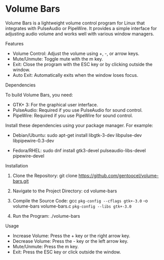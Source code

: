 # Volume Bars

Volume Bars is a lightweight volume control program for Linux that integrates with PulseAudio or PipeWire. It provides a simple interface for adjusting audio volume and works well with various window managers.

Features

- Volume Control: Adjust the volume using +, -, or arrow keys.
- Mute/Unmute: Toggle mute with the m key.
- Exit: Close the program with the ESC key or by clicking outside the window.
- Auto Exit: Automatically exits when the window loses focus.

Dependencies

To build Volume Bars, you need:

- GTK+ 3: For the graphical user interface.
- PulseAudio: Required if you use PulseAudio for sound control.
- PipeWire: Required if you use PipeWire for sound control.

Install these dependencies using your package manager. For example:

- Debian/Ubuntu:
  sudo apt-get install libgtk-3-dev libpulse-dev libpipewire-0.3-dev

- Fedora/RHEL:
  sudo dnf install gtk3-devel pulseaudio-libs-devel pipewire-devel

Installation

1. Clone the Repository:
   git clone https://github.com/gentoocel/volume-bars.git

2. Navigate to the Project Directory:
   cd volume-bars

3. Compile the Source Code:
   gcc `pkg-config --cflags gtk+-3.0` -o volume-bars volume-bars.c `pkg-config --libs gtk+-3.0`

4. Run the Program:
   ./volume-bars

Usage

- Increase Volume: Press the + key or the right arrow key.
- Decrease Volume: Press the - key or the left arrow key.
- Mute/Unmute: Press the m key.
- Exit: Press the ESC key or click outside the window.
